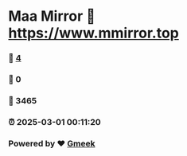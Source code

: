 # Maa Mirror :link: https://www.mmirror.top 
### :page_facing_up: [4](https://www.mmirror.top/tag.html) 
### :speech_balloon: 0 
### :hibiscus: 3465 
### :alarm_clock: 2025-03-01 00:11:20 
### Powered by :heart: [Gmeek](https://github.com/Meekdai/Gmeek)
